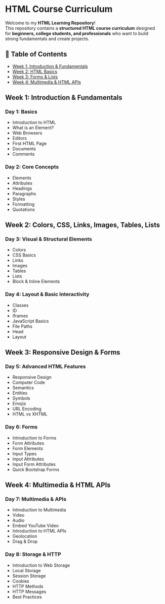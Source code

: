# HTML Course Curriculum
Welcome to my **HTML Learning Repository**!  
This repository contains a **structured HTML course curriculum** designed for **beginners, college students, and professionals** who want to build strong fundamentals and create projects.   

## 📂 Table of Contents  
- [Week 1: Introduction & Fundamentals](#week-1-introduction--fundamentals)  
- [Week 2: HTML Basics](#Week-2-Colors-CSS-Links-Images-Tables-Lists)  
- [Week 3: Forms & Lists](#Week-3-Responsive-Design-Forms)  
- [Week 4: Multimedia & HTML APIs](#week-4-multimedia--html-apis)  

## Week 1: Introduction & Fundamentals

### Day 1: Basics
- Introduction to HTML
- What is an Element?
- Web Browsers
- Editors
- First HTML Page
- Documents
- Comments

### Day 2: Core Concepts
- Elements
- Attributes
- Headings
- Paragraphs
- Styles
- Formatting
- Quotations

## Week 2: Colors, CSS, Links, Images, Tables, Lists

### Day 3: Visual & Structural Elements
- Colors
- CSS Basics
- Links
- Images
- Tables
- Lists
- Block & Inline Elements

### Day 4: Layout & Basic Interactivity
- Classes
- ID
- Iframes
- JavaScript Basics
- File Paths
- Head
- Layout

## Week 3: Responsive Design & Forms

### Day 5: Advanced HTML Features
- Responsive Design
- Computer Code
- Semantics
- Entities
- Symbols
- Emojis
- URL Encoding
- HTML vs XHTML

### Day 6: Forms
- Introduction to Forms
- Form Attributes
- Form Elements
- Input Types
- Input Attributes
- Input Form Attributes
- Quick Bootstrap Forms

## Week 4: Multimedia & HTML APIs

### Day 7: Multimedia & APIs
- Introduction to Multimedia
- Video
- Audio
- Embed YouTube Video
- Introduction to HTML APIs
- Geolocation
- Drag & Drop

### Day 8: Storage & HTTP
- Introduction to Web Storage
- Local Storage
- Session Storage
- Cookies
- HTTP Methods
- HTTP Messages
- Best Practices